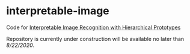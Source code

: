 # interpretable-image
Code for [Interpretable Image Recognition with Hierarchical Prototypes](https://arxiv.org/abs/1906.10651)

Repository is currently under construction will be available no later than *8/22/2020*.



